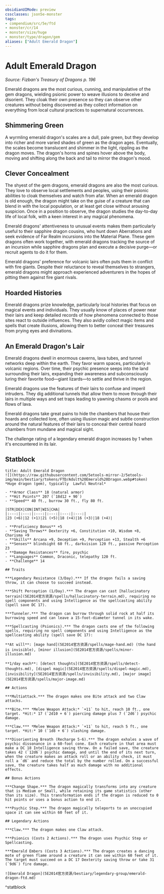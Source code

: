 ```yaml
---
obsidianUIMode: preview
cssclasses: json5e-monster
tags:
- compendium/src/5e/ftd
- monster/cr/14
- monster/size/huge
- monster/type/dragon/gem
aliases: ["Adult Emerald Dragon"]
---
```

# Adult Emerald Dragon
*Source: Fizban's Treasury of Dragons p. 196*  

Emerald dragons are the most curious, cunning, and manipulative of the gem dragons, wielding psionic power to weave illusions to deceive and disorient. They cloak their own presence so they can observe other creatures without being discovered as they collect information on everything from local cultural practices to supernatural occurrences.

## Shimmering Green

A wyrmling emerald dragon's scales are a dull, pale green, but they develop into richer and more varied shades of green as the dragon ages. Eventually, the scales become translucent and shimmer in the light, rippling as the dragon moves. The dragon's horns and spines hover above the body, moving and shifting along the back and tail to mirror the dragon's mood.

## Clever Concealment

The shyest of the gem dragons, emerald dragons are also the most curious. They love to observe local settlements and peoples, using their psionic abilities to cloak themselves and watch from afar. When an emerald dragon is old enough, the dragon might take on the guise of a creature that can blend in with the local population, or at least get close without arousing suspicion. Once in a position to observe, the dragon studies the day-to-day life of local folk, with a keen interest in any magical phenomena.

Emerald dragons' attentiveness to unusual events makes them particularly useful to their sapphire dragon cousins, who hunt down Aberrations and seek evidence of Far Realm incursions into the Material Plane. These gem dragons often work together, with emerald dragons tracking the source of an incursion while sapphire dragons plan and execute a decisive purge—or recruit agents to do it for them.

Emerald dragons' preference for volcanic lairs often puts them in conflict with fire giants. Despite their reluctance to reveal themselves to strangers, emerald dragons might approach experienced adventurers in the hopes of pitting them against fire giant rivals.

## Hoarded Histories

Emerald dragons prize knowledge, particularly local histories that focus on magical events and individuals. They usually know of places of power near their lairs and keep detailed records of how phenomena connected to those sites react to outside influences. They also avidly collect magic items and spells that create illusions, allowing them to better conceal their treasures from prying eyes and divinations.

## An Emerald Dragon's Lair

Emerald dragons dwell in enormous caverns, lava tubes, and tunnel networks deep within the earth. They favor warm spaces, particularly in volcanic regions. Over time, their psychic presence seeps into the land surrounding their lairs, expanding their awareness and subconsciously luring their favorite food—giant lizards—to settle and thrive in the region.

Emerald dragons use the features of their lairs to confuse and imperil intruders. They dig additional tunnels that allow them to move through their lairs in multiple ways and set traps leading to yawning chasms or pools and flows of lava.

Emerald dragons take great pains to hide the chambers that house their hoards and collected lore, often using illusion magic and subtle construction around the natural features of their lairs to conceal their central hoard chambers from mundane and magical sight.

The challenge rating of a legendary emerald dragon increases by 1 when it's encountered in its lair.

## Statblock

```ad-statblock
title: Adult Emerald Dragon
![](https://raw.githubusercontent.com/5etools-mirror-2/5etools-img/main/bestiary/tokens/FTD/Adult%20Emerald%20Dragon.webp#token)
*Huge dragon (gem), typically  Lawful Neutral*

- **Armor Class** 18 (natural armor)
- **Hit Points** 207 (`18d12 + 90`)
- **Speed** 40 ft., burrow 30 ft., fly 80 ft.

|STR|DEX|CON|INT|WIS|CHA|
|:---:|:---:|:---:|:---:|:---:|:---:|
|23 (+6)|12 (+1)|21 (+5)|18 (+4)|16 (+3)|18 (+4)|

- **Proficiency Bonus** +5
- **Saving Throws** Dexterity +6, Constitution +10, Wisdom +8, Charisma +9
- **Skills** Arcana +9, Deception +9, Perception +13, Stealth +6
- **Senses** blindsight 60 ft., darkvision 120 ft., passive Perception 23
- **Damage Resistances** fire, psychic
- **Languages** Common, Draconic, telepathy 120 ft.
- **Challenge** 14

## Traits

***Legendary Resistance (3/Day).*** If the dragon fails a saving throw, it can choose to succeed instead.

***Shift Perception (1/Day).*** The dragon can cast [hallucinatory terrain](5E2014官方资源/spells/hallucinatory-terrain.md), requiring no spell components and using Intelligence as the spellcasting ability (spell save DC 17).

***Tunneler.*** The dragon can burrow through solid rock at half its burrowing speed and can leave a 15-foot-diameter tunnel in its wake.

***Spellcasting (Psionics).*** The dragon casts one of the following spells, requiring no spell components and using Intelligence as the spellcasting ability (spell save DC 17):

**At will**: [mage hand](5E2014官方资源/spells/mage-hand.md) (the hand is invisible), [minor illusion](5E2014官方资源/spells/minor-illusion.md)

**1/day each**: [detect thoughts](5E2014官方资源/spells/detect-thoughts.md), [dispel magic](5E2014官方资源/spells/dispel-magic.md), [invisibility](5E2014官方资源/spells/invisibility.md), [major image](5E2014官方资源/spells/major-image.md)

## Actions

***Multiattack.*** The dragon makes one Bite attack and two Claw attacks.

***Bite.*** *Melee Weapon Attack:* `+11` to hit, reach 10 ft., one target. *Hit:* 17 (`2d10 + 6`) piercing damage plus 7 (`2d6`) psychic damage.

***Claw.*** *Melee Weapon Attack:* `+11` to hit, reach 5 ft., one target. *Hit:* 10 (`1d8 + 6`) slashing damage.

***Disorienting Breath (Recharge 5-6).*** The dragon exhales a wave of psychic dissonance in a 60-foot cone. Each creature in that area must make a DC 18 Intelligence saving throw. On a failed save, the creature takes 42 (`12d6`) psychic damage, and until the end of its next turn, when the creature makes an attack roll or an ability check, it must roll a `d6` and reduce the total by the number rolled. On a successful save, the creature takes half as much damage with no additional effects.

## Bonus Actions

***Change Shape.*** The dragon magically transforms into any creature that is Medium or Small, while retaining its game statistics (other than its size). This transformation ends if the dragon is reduced to 0 hit points or uses a bonus action to end it.

***Psychic Step.*** The dragon magically teleports to an unoccupied space it can see within 60 feet of it.

## Legendary Actions

***Claw.*** The dragon makes one Claw attack.

***Psionics (Costs 2 Actions).*** The dragon uses Psychic Step or Spellcasting.

***Emerald Embers (Costs 3 Actions).*** The dragon creates a dancing mote of green flame around a creature it can see within 60 feet of it. The target must succeed on a DC 17 Dexterity saving throw or take 31 (`9d6`) fire damage.

![Emerald Dragon](5E2014官方资源/bestiary/legendary-group/emerald-dragon-ftd.md)
```
^statblock